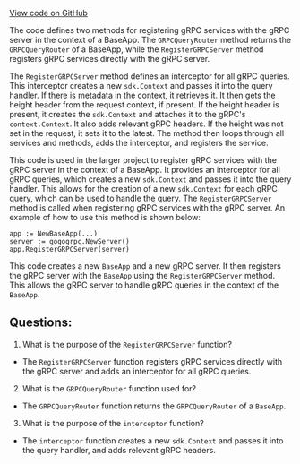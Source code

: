 [View code on GitHub](https://github.com/cosmos/cosmos-sdk.git/baseapp/grpcserver.go)

The code defines two methods for registering gRPC services with the gRPC server in the context of a BaseApp. The `GRPCQueryRouter` method returns the `GRPCQueryRouter` of a BaseApp, while the `RegisterGRPCServer` method registers gRPC services directly with the gRPC server.

The `RegisterGRPCServer` method defines an interceptor for all gRPC queries. This interceptor creates a new `sdk.Context` and passes it into the query handler. If there is metadata in the context, it retrieves it. It then gets the height header from the request context, if present. If the height header is present, it creates the `sdk.Context` and attaches it to the gRPC's `context.Context`. It also adds relevant gRPC headers. If the height was not set in the request, it sets it to the latest. The method then loops through all services and methods, adds the interceptor, and registers the service.

This code is used in the larger project to register gRPC services with the gRPC server in the context of a BaseApp. It provides an interceptor for all gRPC queries, which creates a new `sdk.Context` and passes it into the query handler. This allows for the creation of a new `sdk.Context` for each gRPC query, which can be used to handle the query. The `RegisterGRPCServer` method is called when registering gRPC services with the gRPC server. An example of how to use this method is shown below:

```
app := NewBaseApp(...)
server := gogogrpc.NewServer()
app.RegisterGRPCServer(server)
```

This code creates a new `BaseApp` and a new gRPC server. It then registers the gRPC server with the `BaseApp` using the `RegisterGRPCServer` method. This allows the gRPC server to handle gRPC queries in the context of the `BaseApp`.
## Questions: 
 1. What is the purpose of the `RegisterGRPCServer` function?
- The `RegisterGRPCServer` function registers gRPC services directly with the gRPC server and adds an interceptor for all gRPC queries.

2. What is the `GRPCQueryRouter` function used for?
- The `GRPCQueryRouter` function returns the `GRPCQueryRouter` of a `BaseApp`.

3. What is the purpose of the `interceptor` function?
- The `interceptor` function creates a new `sdk.Context` and passes it into the query handler, and adds relevant gRPC headers.